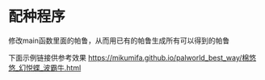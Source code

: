 # 配种程序
修改main函数里面的帕鲁，从而用已有的帕鲁生成所有可以得到的帕鲁

下面示例链接供参考效果
https://mikumifa.github.io/palworld_best_way/棉悠悠_幻悦蝶_波霸牛.html
